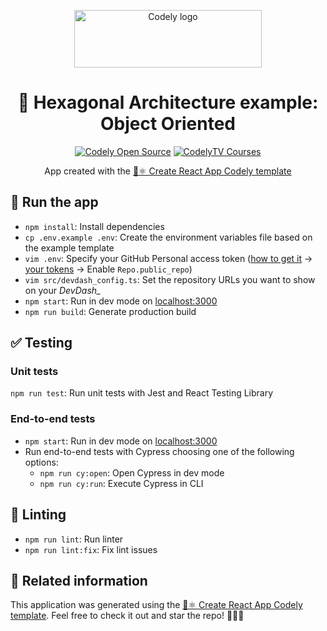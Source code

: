 <p align="center">
  <a href="https://codely.com">
    <img src="https://user-images.githubusercontent.com/10558907/170513882-a09eee57-7765-4ca4-b2dd-3c2e061fdad0.png" width="300px" height="92px" alt="Codely logo"/>
  </a>
</p>

<h1 align="center">
  🪩 Hexagonal Architecture example: Object Oriented
</h1>

<p align="center">
    <a href="https://github.com/CodelyTV"><img src="https://img.shields.io/badge/CodelyTV-OS-green.svg?style=flat-square" alt="Codely Open Source"/></a>
    <a href="https://pro.codely.com"><img src="https://img.shields.io/badge/CodelyTV-PRO-black.svg?style=flat-square" alt="CodelyTV Courses"/></a>
</p>

<p align="center">
  App created with the <a href="https://github.com/CodelyTV/cra-template-codely">🌱⚛️ Create React App Codely template</a> 
</p>

## 🚀 Run the app

- `npm install`: Install dependencies
- `cp .env.example .env`: Create the environment variables file based on the example template
- `vim .env`: Specify your GitHub Personal access token ([how to get it](https://docs.github.com/en/enterprise-server@3.4/authentication/keeping-your-account-and-data-secure/creating-a-personal-access-token) -> [your tokens](https://github.com/settings/tokens) -> Enable `Repo.public_repo`)
- `vim src/devdash_config.ts`: Set the repository URLs you want to show on your *DevDash_*
- `npm start`: Run in dev mode on [localhost:3000](http://localhost:3000)
- `npm run build`: Generate production build

## ✅ Testing

### Unit tests

`npm run test`: Run unit tests with Jest and React Testing Library

### End-to-end tests

- `npm start`: Run in dev mode on [localhost:3000](http://localhost:3000)
- Run end-to-end tests with Cypress choosing one of the following options:
  - `npm run cy:open`: Open Cypress in dev mode
  - `npm run cy:run`: Execute Cypress in CLI

## 🔦 Linting

- `npm run lint`: Run linter
- `npm run lint:fix`: Fix lint issues

## 🔀 Related information

This application was generated using the [🌱⚛️ Create React App Codely template](https://github.com/CodelyTV/cra-template-codely). Feel free to check it out and star the repo! 🌟😊🙌
